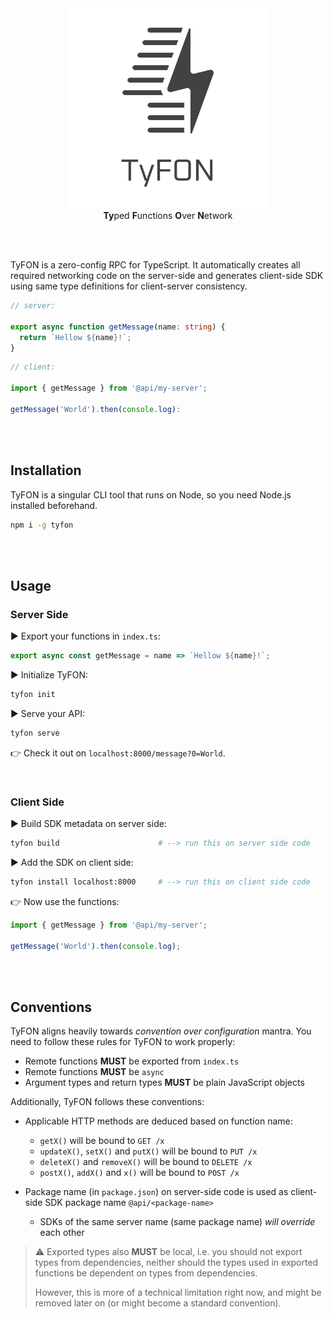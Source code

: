 <div align="center">
  <img src="/tyfon-type.svg" width="320px"/>
  <div><b>Ty</b>ped <b>F</b>unctions <b>O</b>ver <b>N</b>etwork</div>
</div>

<br><br>

TyFON is a zero-config RPC for TypeScript. It automatically creates all required networking code on the server-side and generates client-side SDK using same type definitions for client-server consistency.

```ts
// server:

export async function getMessage(name: string) {
  return `Hellow ${name}!`;
}
```
```ts
// client:

import { getMessage } from '@api/my-server';

getMessage('World').then(console.log):
```

<br><br>

## Installation

TyFON is a singular CLI tool that runs on Node, so you need Node.js installed beforehand.
```bash
npm i -g tyfon
```

<br><br>

## Usage

### Server Side

► Export your functions in `index.ts`:

```ts
export async const getMessage = name => `Hellow ${name}!`;
```

► Initialize TyFON:
```bash
tyfon init
```

► Serve your API:
```bash
tyfon serve
```

👉 Check it out on `localhost:8000/message?0=World`.

<br>

### Client Side

► Build SDK metadata on server side:
```bash
tyfon build                      # --> run this on server side code
```

► Add the SDK on client side:
```bash
tyfon install localhost:8000     # --> run this on client side code
```

👉 Now use the functions:

```ts
import { getMessage } from '@api/my-server';

getMessage('World').then(console.log);
```

<br><br>

## Conventions

TyFON aligns heavily towards _convention over configuration_ mantra. You need to follow these rules for TyFON to work properly:

- Remote functions **MUST** be exported from `index.ts`
- Remote functions **MUST** be `async`
- Argument types and return types **MUST** be plain JavaScript objects

Additionally, TyFON follows these conventions:

- Applicable HTTP methods are deduced based on function name:
  - `getX()` will be bound to `GET /x`
  - `updateX()`, `setX()` and `putX()` will be bound to `PUT /x`
  - `deleteX()` and `removeX()` will be bound to `DELETE /x`
  - `postX()`, `addX()` and `x()` will be bound to `POST /x`

- Package name (in `package.json`) on server-side code is used as client-side SDK package name `@api/<package-name>`
  - SDKs of the same server name (same package name) _will override_ each other

> ⚠️ Exported types also **MUST** be local, i.e. you should not export types from dependencies, neither should
> the types used in exported functions be dependent on types from dependencies.
>
> However, this is more of a technical limitation right now, and might be removed later on (or might become a standard convention).
